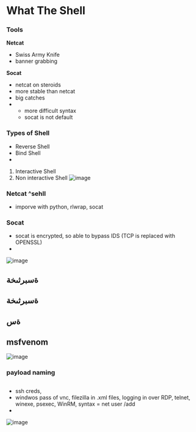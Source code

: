 # What The Shell

### Tools
**Netcat**
- Swiss Army Knife
- banner grabbing

**Socat**
- netcat on steroids
- more stable than netcat
- big catches
-   - more difficult syntax
    - socat is not default
 
  
 ### Types of Shell
- Reverse Shell
- Bind Shell
-  


1. Interactive Shell
2. Non interactive Shell
![image](https://github.com/user-attachments/assets/33fe642c-cc90-4d8d-a166-17558000d248)

### Netcat ^sehll 

- imporve with python, rlwrap, socat
  
 ### Socat
 - socat is encrypted, so able to bypass IDS (TCP is replaced with OPENSSL)
 - 
 

  ![image](https://github.com/user-attachments/assets/4dc3f0fe-8210-4c1c-997e-be5b68bba849)
## ةسبرثىخة
## ةسبرثىخة
## ةس
## msfvenom
![image](https://github.com/user-attachments/assets/fa2f2da1-62f8-41e1-9840-96e2aaf2d360)

### payload naming

## 
- ssh creds,
- windwos pass of vnc, filezilla in .xml files, logging in over RDP, telnet, winexe, psexec, WinRM, syntax =     net user <username> <pass> /add
- 

![image](https://github.com/user-attachments/assets/7adb21f6-735c-4687-9c81-6f47a855459f)


  

